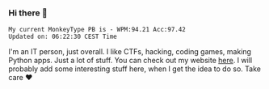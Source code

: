 ### Hi there 👋
<!-- PB START -->
```
My current MonkeyType PB is - WPM:94.21 Acc:97.42
Updated on: 06:22:30 CEST Time
```
<!-- PB END -->
I'm an IT person, just overall. I like CTFs, hacking, coding games, making Python apps. Just a lot of stuff.
You can check out my website [here](https://skill3472.github.io/).
I will probably add some interesting stuff here, when I get the idea to do so. Take care ❤️
